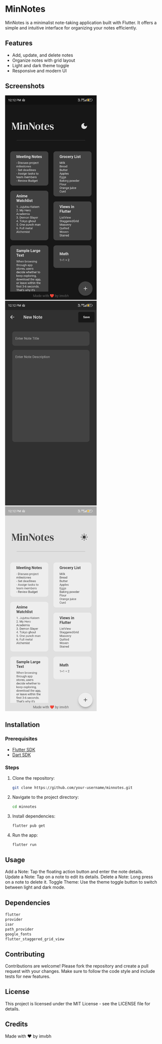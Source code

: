 # MinNotes

MinNotes is a minimalist note-taking application built with Flutter. It offers a simple and intuitive interface for organizing your notes efficiently.

## Features

- Add, update, and delete notes
- Organize notes with grid layout
- Light and dark theme toggle
- Responsive and modern UI

## Screenshots

<img src="screenshots/DarkMode.jpg" alt="Note List(Dark Mode)" width="300"/>
<img src="screenshots/AddNew1.jpg" alt="Add Note" width="300"/>
<img src="screenshots/LightMode.jpg" alt="Light Mode" width="300"/>

## Installation

### Prerequisites

- [Flutter SDK](https://flutter.dev/docs/get-started/install)
- [Dart SDK](https://dart.dev/get-dart)

### Steps

1. Clone the repository:
   ```bash
   git clone https://github.com/your-username/minnotes.git

2. Navigate to the project directory:

    ```bash
    cd minnotes

3. Install dependencies:

    ```bash
    flutter pub get

4. Run the app:

    ```bash
    flutter run

## Usage

Add a Note: Tap the floating action button and enter the note details.
Update a Note: Tap on a note to edit its details.
Delete a Note: Long press on a note to delete it.
Toggle Theme: Use the theme toggle button to switch between light and dark mode.

## Dependencies

    flutter
    provider
    isar
    path_provider
    google_fonts
    flutter_staggered_grid_view


## Contributing

Contributions are welcome! Please fork the repository and create a pull request with your changes. Make sure to follow the code style and include tests for new features.
## License

This project is licensed under the MIT License - see the LICENSE file for details.
## Credits

Made with ❤️ by imvbh